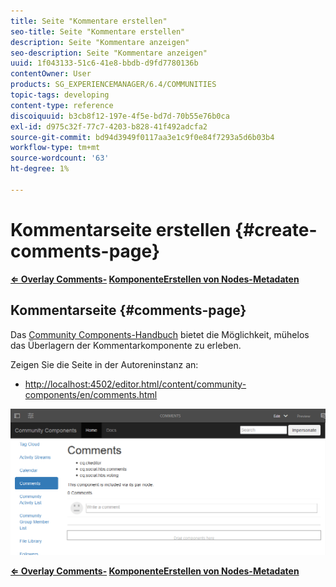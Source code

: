 ```yaml
---
title: Seite "Kommentare erstellen"
seo-title: Seite "Kommentare erstellen"
description: Seite "Kommentare anzeigen"
seo-description: Seite "Kommentare anzeigen"
uuid: 1f043133-51c6-41e8-bbdb-d9fd7780136b
contentOwner: User
products: SG_EXPERIENCEMANAGER/6.4/COMMUNITIES
topic-tags: developing
content-type: reference
discoiquuid: b3cb8f12-197e-4f5e-bd7d-70b55e76b0ca
exl-id: d975c32f-77c7-4203-b828-41f492adcfa2
source-git-commit: bd94d3949f0117aa3e1c9f0e84f7293a5d6b03b4
workflow-type: tm+mt
source-wordcount: '63'
ht-degree: 1%

---
```


# Kommentarseite erstellen {#create-comments-page}

**[⇐ Overlay Comments-](overlay-comments.md) [KomponenteErstellen von Nodes-Metadaten](overlay-create-nodes.md)**

## Kommentarseite {#comments-page}

Das [Community Components-Handbuch](components-guide.md) bietet die Möglichkeit, mühelos das Überlagern der Kommentarkomponente zu erleben.

Zeigen Sie die Seite in der Autoreninstanz an:

* [http://localhost:4502/editor.html/content/community-components/en/comments.html](http://localhost:4502/editor.html/content/community-components/en/comments.html)

![chlimage_1-125](assets/chlimage_1-125.png)

**[⇐ Overlay Comments-](overlay-comments.md) [KomponenteErstellen von Nodes-Metadaten](overlay-create-nodes.md)**
